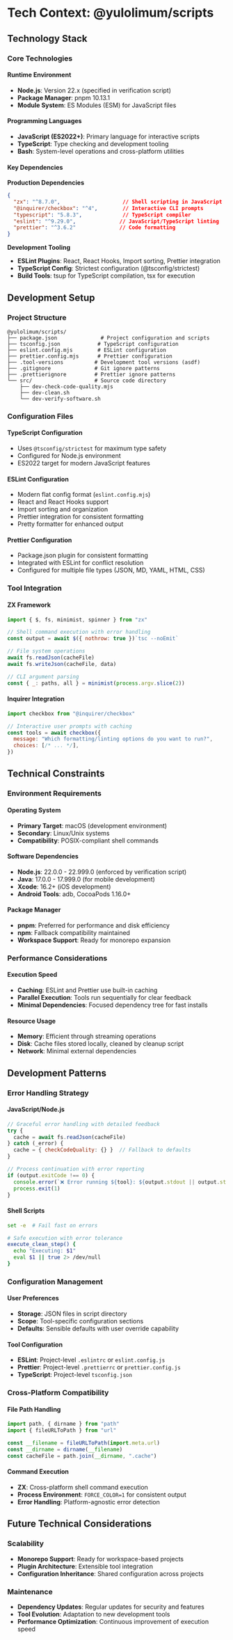 # Tech Context: @yulolimum/scripts

## Technology Stack

### Core Technologies

#### Runtime Environment
- **Node.js**: Version 22.x (specified in verification script)
- **Package Manager**: pnpm 10.13.1
- **Module System**: ES Modules (ESM) for JavaScript files

#### Programming Languages
- **JavaScript (ES2022+)**: Primary language for interactive scripts
- **TypeScript**: Type checking and development tooling
- **Bash**: System-level operations and cross-platform utilities

#### Key Dependencies

**Production Dependencies**
```json
{
  "zx": "^8.7.0",                    // Shell scripting in JavaScript
  "@inquirer/checkbox": "^4",        // Interactive CLI prompts
  "typescript": "5.8.3",             // TypeScript compiler
  "eslint": "^9.29.0",              // JavaScript/TypeScript linting
  "prettier": "^3.6.2"              // Code formatting
}
```

**Development Tooling**
- **ESLint Plugins**: React, React Hooks, Import sorting, Prettier integration
- **TypeScript Config**: Strictest configuration (@tsconfig/strictest)
- **Build Tools**: tsup for TypeScript compilation, tsx for execution

## Development Setup

### Project Structure
```
@yulolimum/scripts/
├── package.json              # Project configuration and scripts
├── tsconfig.json            # TypeScript configuration
├── eslint.config.mjs        # ESLint configuration
├── prettier.config.mjs      # Prettier configuration
├── .tool-versions          # Development tool versions (asdf)
├── .gitignore              # Git ignore patterns
├── .prettierignore         # Prettier ignore patterns
└── src/                    # Source code directory
    ├── dev-check-code-quality.mjs
    ├── dev-clean.sh
    └── dev-verify-software.sh
```

### Configuration Files

#### TypeScript Configuration
- Uses `@tsconfig/strictest` for maximum type safety
- Configured for Node.js environment
- ES2022 target for modern JavaScript features

#### ESLint Configuration
- Modern flat config format (`eslint.config.mjs`)
- React and React Hooks support
- Import sorting and organization
- Prettier integration for consistent formatting
- Pretty formatter for enhanced output

#### Prettier Configuration
- Package.json plugin for consistent formatting
- Integrated with ESLint for conflict resolution
- Configured for multiple file types (JSON, MD, YAML, HTML, CSS)

### Tool Integration

#### ZX Framework
```javascript
import { $, fs, minimist, spinner } from "zx"

// Shell command execution with error handling
const output = await $({ nothrow: true })`tsc --noEmit`

// File system operations
await fs.readJson(cacheFile)
await fs.writeJson(cacheFile, data)

// CLI argument parsing
const { _: paths, all } = minimist(process.argv.slice(2))
```

#### Inquirer Integration
```javascript
import checkbox from "@inquirer/checkbox"

// Interactive user prompts with caching
const tools = await checkbox({
  message: "Which formatting/linting options do you want to run?",
  choices: [/* ... */],
})
```

## Technical Constraints

### Environment Requirements

#### Operating System
- **Primary Target**: macOS (development environment)
- **Secondary**: Linux/Unix systems
- **Compatibility**: POSIX-compliant shell commands

#### Software Dependencies
- **Node.js**: 22.0.0 - 22.999.0 (enforced by verification script)
- **Java**: 17.0.0 - 17.999.0 (for mobile development)
- **Xcode**: 16.2+ (iOS development)
- **Android Tools**: adb, CocoaPods 1.16.0+

#### Package Manager
- **pnpm**: Preferred for performance and disk efficiency
- **npm**: Fallback compatibility maintained
- **Workspace Support**: Ready for monorepo expansion

### Performance Considerations

#### Execution Speed
- **Caching**: ESLint and Prettier use built-in caching
- **Parallel Execution**: Tools run sequentially for clear feedback
- **Minimal Dependencies**: Focused dependency tree for fast installs

#### Resource Usage
- **Memory**: Efficient through streaming operations
- **Disk**: Cache files stored locally, cleaned by cleanup script
- **Network**: Minimal external dependencies

## Development Patterns

### Error Handling Strategy

#### JavaScript/Node.js
```javascript
// Graceful error handling with detailed feedback
try {
  cache = await fs.readJson(cacheFile)
} catch (_error) {
  cache = { checkCodeQuality: {} }  // Fallback to defaults
}

// Process continuation with error reporting
if (output.exitCode !== 0) {
  console.error(`❌ Error running ${tool}: ${output.stdout || output.stderr}`)
  process.exit(1)
}
```

#### Shell Scripts
```bash
set -e  # Fail fast on errors

# Safe execution with error tolerance
execute_clean_step() {
  echo "Executing: $1"
  eval $1 || true 2> /dev/null
}
```

### Configuration Management

#### User Preferences
- **Storage**: JSON files in script directory
- **Scope**: Tool-specific configuration sections
- **Defaults**: Sensible defaults with user override capability

#### Tool Configuration
- **ESLint**: Project-level `.eslintrc` or `eslint.config.js`
- **Prettier**: Project-level `.prettierrc` or `prettier.config.js`
- **TypeScript**: Project-level `tsconfig.json`

### Cross-Platform Compatibility

#### File Path Handling
```javascript
import path, { dirname } from "path"
import { fileURLToPath } from "url"

const __filename = fileURLToPath(import.meta.url)
const __dirname = dirname(__filename)
const cacheFile = path.join(__dirname, ".cache")
```

#### Command Execution
- **ZX**: Cross-platform shell command execution
- **Process Environment**: `FORCE_COLOR=1` for consistent output
- **Error Handling**: Platform-agnostic error detection

## Future Technical Considerations

### Scalability
- **Monorepo Support**: Ready for workspace-based projects
- **Plugin Architecture**: Extensible tool integration
- **Configuration Inheritance**: Shared configuration across projects

### Maintenance
- **Dependency Updates**: Regular updates for security and features
- **Tool Evolution**: Adaptation to new development tools
- **Performance Optimization**: Continuous improvement of execution speed
